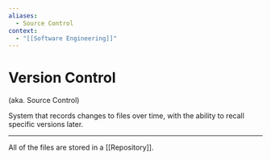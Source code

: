 ```yaml
---
aliases:
  - Source Control
context:
  - "[[Software Engineering]]"
---
```


# Version Control

(aka. Source Control)

System that records changes to files over time, with the ability to recall specific versions later.

---

All of the files are stored in a [[Repository]].
